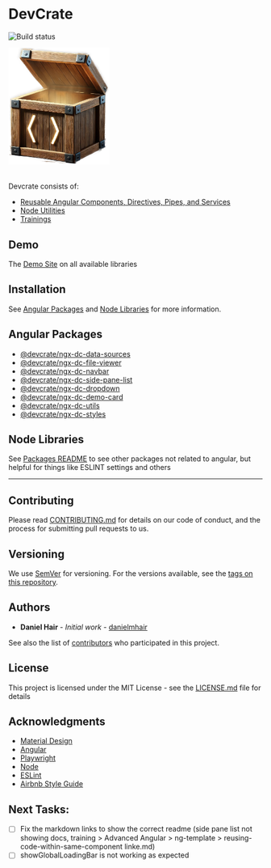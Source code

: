 
# DevCrate

![Build status](https://github.com/danielmhair/devcrate/actions/workflows/pr.yml/badge.svg)

<img src="./app/src/assets/images/devcrate.png" width="200" alt="DevCrate Logo" /> 
<br/>
<br/>

Devcrate consists of:

* [Reusable Angular Components, Directives, Pipes, and Services](https://danielmhair.github.io/devcrate/)
* [Node Utilities](https://danielmhair.github.io/devcrate/packages/)
* [Trainings](https://danielmhair.github.io/devcrate/training/)

## Demo

The [Demo Site](https://danielmhair.github.io/devcrate/) on all available libraries

## Installation

See [Angular Packages](#angular-packages) and [Node Libraries](#node-libraries) for more information.

## Angular Packages

* [@devcrate/ngx-dc-data-sources](./app/projects/devcrate/ngx-dc-data-sources/README.md#modal)
* [@devcrate/ngx-dc-file-viewer](./app/projects/devcrate/ngx-dc-file-viewer/README.md#modal)
* [@devcrate/ngx-dc-navbar](./app/projects/devcrate/ngx-dc-navbar/README.md#modal)
* [@devcrate/ngx-dc-side-pane-list](./app/projects/devcrate/ngx-dc-side-pane-list/README.md#modal)
* [@devcrate/ngx-dc-dropdown](./app/projects/devcrate/ngx-dc-dropdown/README.md#modal)
* [@devcrate/ngx-dc-demo-card](./app/projects/devcrate/ngx-dc-demo-card/README.md#modal)
* [@devcrate/ngx-dc-utils](./app/projects/devcrate/ngx-dc-utils/README.md#modal)
* [@devcrate/ngx-dc-styles](./app/projects/devcrate/ngx-dc-styles/README.md#modal)

## Node Libraries

See [Packages README](./packages/README.md#modal) to see other packages not related to angular, but helpful for things like ESLINT settings and others

---

## Contributing

Please read [CONTRIBUTING.md](./CONTRIBUTING.md) for details on our code of conduct, and the process for submitting pull requests to us.

## Versioning

We use [SemVer](http://semver.org/) for versioning. For the versions available, see the [tags on this repository](https://github.com/danielmhair/devcrate/tags).

## Authors

* **Daniel Hair** - *Initial work* - [danielmhair](https://github.com/danielmhair)

See also the list of [contributors](https://github.com/danielmhair/devcrate/contributors) who participated in this project.

## License

This project is licensed under the MIT License - see the [LICENSE.md](./LICENSE) file for details

## Acknowledgments

* [Material Design](https://material.io/)
* [Angular](https://angular.io/)
* [Playwright](https://playwright.dev/)
* [Node](https://nodejs.org/)
* [ESLint](https://eslint.org/)
* [Airbnb Style Guide](https://github.com/airbnb/javascript)


## Next Tasks:

- [ ] Fix the markdown links to show the correct readme (side pane list not showing docs, training > Advanced Angular > ng-template > reusing-code-within-same-component linke.md)
- [ ] showGlobalLoadingBar is not working as expected
